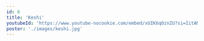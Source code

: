 ```yaml
---
id: 6
title: 'Keshi'
youtubeId: 'https://www.youtube-nocookie.com/embed/xUIK6qOznZU?si=IitAMvNoBPav_wty'
poster: './images/keshi.jpg'
---
```

